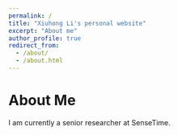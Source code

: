 ```yaml
---
permalink: /
title: "Xiuhong Li's personal website"
excerpt: "About me"
author_profile: true
redirect_from: 
  - /about/
  - /about.html
---
```


# About Me

I am currently a senior researcher at SenseTime.

